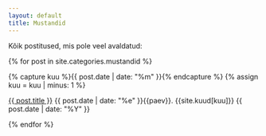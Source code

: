 ```yaml
---
layout: default
title: Mustandid
---
```


Kõik postitused, mis pole veel avaldatud:

{% for post in site.categories.mustandid %}
  <div>
    {% capture kuu %}{{ post.date | date: "%m"  }}{% endcapture %}
    {% assign kuu = kuu | minus: 1 %}
    <p class="dashedBottom">
      <a href="{{ post.url }}">{{ post.title }}</a>
      <span class="date">{{ post.date | date: "%e"  }}{{paev}}. {{site.kuud[kuu]}} {{ post.date | date: "%Y"  }}</span>
    </p>
  </div>
{% endfor %}


